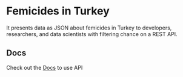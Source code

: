 # Femicides in Turkey
It presents data as JSON about femicides in Turkey to developers, researchers, and data scientists with filtering chance on a REST API.

## Docs
Check out the [Docs](http://femicidesinturkey.com/docs/) to use API
